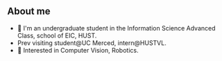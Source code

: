 ## About me
- 🏫 I'm an undergraduate student in the Information Science Advanced Class, school of EIC, HUST.
- Prev visiting student@UC Merced, intern@HUSTVL.
- 🎯 Interested in Computer Vision, Robotics.
